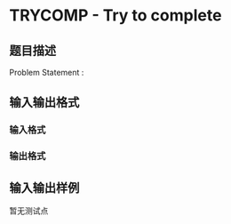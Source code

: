 # TRYCOMP - Try to complete

## 题目描述

Problem Statement :

## 输入输出格式

### 输入格式

### 输出格式

## 输入输出样例

暂无测试点

